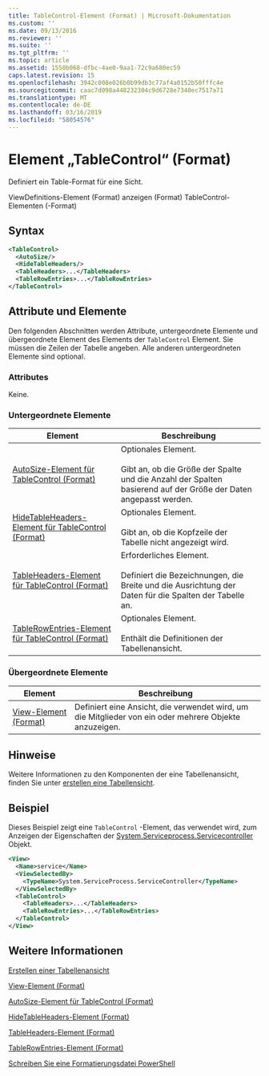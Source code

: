 ```yaml
---
title: TableControl-Element (Format) | Microsoft-Dokumentation
ms.custom: ''
ms.date: 09/13/2016
ms.reviewer: ''
ms.suite: ''
ms.tgt_pltfrm: ''
ms.topic: article
ms.assetid: 1550b068-dfbc-4ae0-9aa1-72c9a680ec59
caps.latest.revision: 15
ms.openlocfilehash: 3942c008e026b0b99db3c77af4a0152b50fffc4e
ms.sourcegitcommit: caac7d098a448232304c9d6728e7340ec7517a71
ms.translationtype: MT
ms.contentlocale: de-DE
ms.lasthandoff: 03/16/2019
ms.locfileid: "58054576"
---
```

# <a name="tablecontrol-element-format"></a>Element „TableControl“ (Format)

Definiert ein Table-Format für eine Sicht.

ViewDefinitions-Element (Format) anzeigen (Format) TableControl-Elementen (-Format)

## <a name="syntax"></a>Syntax

```xml
<TableControl>
  <AutoSize/>
  <HideTableHeaders/>
  <TableHeaders>...</TableHeaders>
  <TableRowEntries>...</TableRowEntries>
</TableControl>

```

## <a name="attributes-and-elements"></a>Attribute und Elemente

Den folgenden Abschnitten werden Attribute, untergeordnete Elemente und übergeordnete Element des Elements der `TableControl` Element. Sie müssen die Zeilen der Tabelle angeben. Alle anderen untergeordneten Elemente sind optional.

### <a name="attributes"></a>Attributes

Keine.

### <a name="child-elements"></a>Untergeordnete Elemente

|Element|Beschreibung|
|-------------|-----------------|
|[AutoSize-Element für TableControl (Format)](./autosize-element-for-tablecontrol-format.md)|Optionales Element.<br /><br /> Gibt an, ob die Größe der Spalte und die Anzahl der Spalten basierend auf der Größe der Daten angepasst werden.|
|[HideTableHeaders-Element für TableControl (Format)](./hidetableheaders-element-format.md)|Optionales Element.<br /><br /> Gibt an, ob die Kopfzeile der Tabelle nicht angezeigt wird.|
|[TableHeaders-Element für TableControl (Format)](./tableheaders-element-format.md)|Erforderliches Element.<br /><br /> Definiert die Bezeichnungen, die Breite und die Ausrichtung der Daten für die Spalten der Tabelle an.|
|[TableRowEntries-Element für TableControl (Format)](./tablerowentries-element-for-tablecontrol-format.md)|Optionales Element.<br /><br /> Enthält die Definitionen der Tabellenansicht.|

### <a name="parent-elements"></a>Übergeordnete Elemente

|Element|Beschreibung|
|-------------|-----------------|
|[View-Element (Format)](./view-element-format.md)|Definiert eine Ansicht, die verwendet wird, um die Mitglieder von ein oder mehrere Objekte anzuzeigen.|

## <a name="remarks"></a>Hinweise

Weitere Informationen zu den Komponenten der eine Tabellenansicht, finden Sie unter [erstellen eine Tabellensicht](./creating-a-table-view.md).

## <a name="example"></a>Beispiel

Dieses Beispiel zeigt eine `TableControl` -Element, das verwendet wird, zum Anzeigen der Eigenschaften der [System.Serviceprocess.Servicecontroller](/dotnet/api/System.ServiceProcess.ServiceController) Objekt.

```xml
<View>
  <Name>service</Name>
  <ViewSelectedBy>
    <TypeName>System.ServiceProcess.ServiceController</TypeName>
  </ViewSelectedBy>
  <TableControl>
    <TableHeaders>...</TableHeaders>
    <TableRowEntries>...</TableRowEntries>
  </TableControl>
</View>

```

## <a name="see-also"></a>Weitere Informationen

[Erstellen einer Tabellenansicht](./creating-a-table-view.md)

[View-Element (Format)](./view-element-format.md)

[AutoSize-Element für TableControl (Format)](./autosize-element-for-tablecontrol-format.md)

[HideTableHeaders-Element (Format)](./hidetableheaders-element-format.md)

[TableHeaders-Element (Format)](./tableheaders-element-format.md)

[TableRowEntries-Element (Format)](./tablerowentries-element-for-tablecontrol-format.md)

[Schreiben Sie eine Formatierungsdatei PowerShell](./writing-a-powershell-formatting-file.md)
